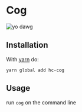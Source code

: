 # Cog
![yo dawg](http://cdn.meme.am/instances2/500x/2816632.jpg)


## Installation
With [yarn](https://github.com/yarnpkg/yarn) do:

`yarn global add hc-cog`

## Usage
run `cog` on the command line
